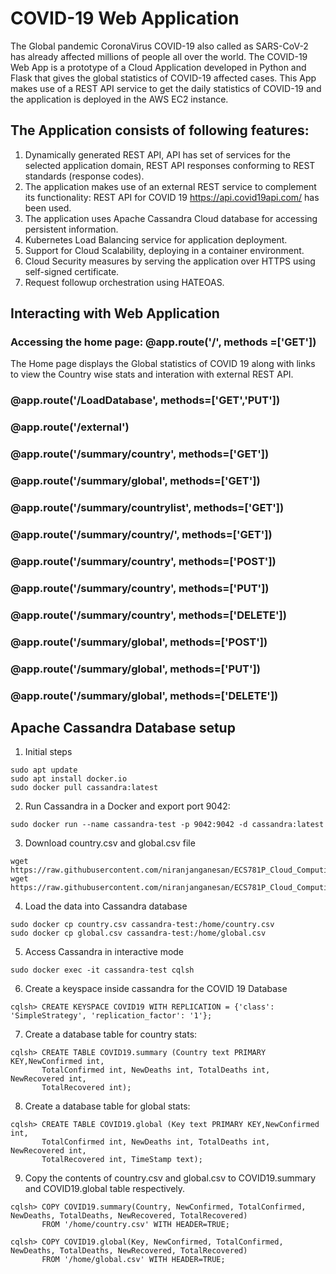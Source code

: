 # COVID-19 Web Application
The Global pandemic CoronaVirus COVID-19 also called as SARS-CoV-2 has already affected millions of people all over the world. The COVID-19 Web App is a prototype of a Cloud Application developed
in Python and Flask that gives the global statistics of COVID-19 affected cases. This App makes use of a REST API service to get the daily statistics of COVID-19 and the application is deployed 
in the AWS EC2 instance.

## The Application consists of following features:

  1. Dynamically generated REST API, API has set of services for the selected application domain, REST API responses conforming to REST standards (response codes).
  2. The application makes use of an external REST service to complement its functionality: REST API for COVID 19 https://api.covid19api.com/ has been used.
  3. The application uses Apache Cassandra Cloud database for accessing persistent information.
  4. Kubernetes Load Balancing service for application deployment.
  5. Support for Cloud Scalability, deploying in a container environment.
  6. Cloud Security measures by serving the application over HTTPS using self-signed certificate.
  7. Request followup orchestration using HATEOAS.

## Interacting with Web Application 

### Accessing the home page: @app.route('/', methods =['GET'])

The Home page displays the Global statistics of COVID 19 along with links to view the Country wise stats and interation with external REST API.

### @app.route('/LoadDatabase', methods=['GET','PUT'])

### @app.route('/external')

### @app.route('/summary/country', methods=['GET'])

### @app.route('/summary/global', methods=['GET'])

### @app.route('/summary/countrylist', methods=['GET'])

### @app.route('/summary/country/<name>',  methods=['GET'])

### @app.route('/summary/country',  methods=['POST'])

### @app.route('/summary/country',  methods=['PUT'])

### @app.route('/summary/country',  methods=['DELETE'])

### @app.route('/summary/global',  methods=['POST'])

### @app.route('/summary/global',  methods=['PUT'])

### @app.route('/summary/global',  methods=['DELETE'])

## Apache Cassandra Database setup

1. Initial steps
```
sudo apt update
sudo apt install docker.io
sudo docker pull cassandra:latest
```

2. Run Cassandra in a Docker and export port 9042:
```
sudo docker run --name cassandra-test -p 9042:9042 -d cassandra:latest
```

3. Download country.csv and global.csv file
```
wget https://raw.githubusercontent.com/niranjanganesan/ECS781P_Cloud_Computing_Mini_Project/master/country.csv
wget https://raw.githubusercontent.com/niranjanganesan/ECS781P_Cloud_Computing_Mini_Project/master/global.csv
```

4. Load the data into Cassandra database
```
sudo docker cp country.csv cassandra-test:/home/country.csv
sudo docker cp global.csv cassandra-test:/home/global.csv
```

5. Access Cassandra in interactive mode
```
sudo docker exec -it cassandra-test cqlsh
```

6. Create a keyspace inside cassandra for the COVID 19 Database
```
cqlsh> CREATE KEYSPACE COVID19 WITH REPLICATION = {'class': 'SimpleStrategy', 'replication_factor': '1'};
```

7. Create a database table for country stats:
``` 
cqlsh> CREATE TABLE COVID19.summary (Country text PRIMARY KEY,NewConfirmed int, 
       TotalConfirmed int, NewDeaths int, TotalDeaths int, NewRecovered int, 
       TotalRecovered int);
```

8. Create a database table for global stats:
```
cqlsh> CREATE TABLE COVID19.global (Key text PRIMARY KEY,NewConfirmed int, 
       TotalConfirmed int, NewDeaths int, TotalDeaths int, NewRecovered int, 
       TotalRecovered int, TimeStamp text);
```

9. Copy the contents of country.csv and global.csv to COVID19.summary and COVID19.global table respectively.
```
cqlsh> COPY COVID19.summary(Country, NewConfirmed, TotalConfirmed, NewDeaths, TotalDeaths, NewRecovered, TotalRecovered)
       FROM '/home/country.csv' WITH HEADER=TRUE;

cqlsh> COPY COVID19.global(Key, NewConfirmed, TotalConfirmed, NewDeaths, TotalDeaths, NewRecovered, TotalRecovered)
       FROM '/home/global.csv' WITH HEADER=TRUE;

